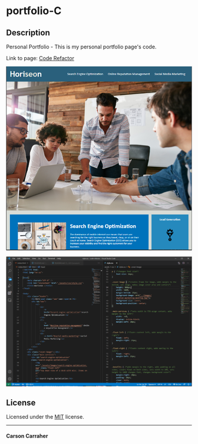 # portfolio-C

## Description 

Personal Portfolio - This is my personal portfolio page's code.

Link to page: [Code Refactor](https://carson133.github.io/code-refactor/)

<p align="center">
  <img alt="My github pages screenshot" src="https://raw.githubusercontent.com/Carson133/code-refactor/main/assets/images/horiseon.PNG">
</p>

<p align="center">
  <img alt="Snippet of code from my portfolio" src="https://raw.githubusercontent.com/Carson133/code-refactor/main/assets/images/vs_code.PNG">
</p>

## License

Licensed under the [MIT](LICENSE.txt) license.

---

#### Carson Carraher
